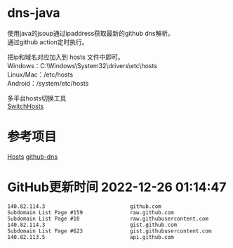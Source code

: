 # dns-java

使用java的jsoup通过ipaddress获取最新的github dns解析。  
通过github action定时执行。

把ip和域名对应加入到 hosts 文件中即可。  
Windows：C:\Windows\System32\drivers\etc\hosts  
Linux/Mac：/etc/hosts  
Android：/system/etc/hosts  

多平台hosts切换工具  
[SwitchHosts](https://github.com/oldj/SwitchHosts)

# 参考项目

[Hosts](https://github.com/JohyC/Hosts)
[github-dns](https://gitee.com/AutismSuperman/github-dns)

# GitHub更新时间 2022-12-26 01:14:47
```
140.82.114.3                           github.com
Subdomain List Page #159               raw.github.com
Subdomain List Page #10                raw.githubusercontent.com
140.82.114.3                           gist.github.com
Subdomain List Page #623               gist.githubusercontent.com
140.82.113.5                           api.github.com
```